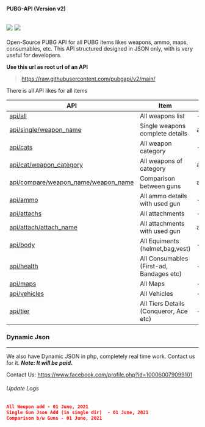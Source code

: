 #### PUBG-API (Version v2)
![](https://media.tenor.com/images/84ff3df2239797ac71353558c4401f44/tenor.gif)
![](https://i.ibb.co/QQdd18R/fwLEmZkC.gif)
------------

Open-Source PUBG API for all PUBG items likes weapons, ammo, maps, consumables, etc. This API structured designed in JSON only, with is very useful for developers.

**Use this url as root url of an API**
>  https://raw.githubusercontent.com/pubgapi/v2/main/

There is all API likes for all items

| API  |  Item  |  example  |
| ------------ | ------------ | ------------ |
| [api/all](https://raw.githubusercontent.com/pubgapi/v2/main/all "api/all")  | All weapons list | --
| [api/single/weapon_name](https://raw.githubusercontent.com/pubgapi/v2/main/single/m416 "api/single/m416")  | Single weapons complete details | api/single/m416
| [api/cats](https://raw.githubusercontent.com/pubgapi/v2/main/cats "api/cats")  | All weapon category  | --
| [api/cat/weapon_category](https://raw.githubusercontent.com/pubgapi/v2/main/cat/ar "api/cat/weapon_category")  | All weapons of category  | api/cat/spiner
| [api/compare/weapon_name/weapon_name](https://raw.githubusercontent.com/pubgapi/v2/main/compare/akm/m416 "api/compare/weapon_name/weapon_name")  | Comparison between guns  | api/compare/akm/m416
| [api/ammo](https://raw.githubusercontent.com/pubgapi/v2/main/ammo "api/ammo")  | All ammo details with used gun  | --
| [api/attachs](https://raw.githubusercontent.com/pubgapi/v2/main/attachs "api/attachs")  | All attachments   | --
| [api/attach/attach_name](https://raw.githubusercontent.com/pubgapi/v2/main/attach/foregrip "api/attach/attach_name")  | All attachments with used gun   | api/attach/foregrip
| [api/body](https://raw.githubusercontent.com/pubgapi/v2/main/body "api/body")  | All Equiments (helmet,bag,vest)  | --
| [api/health](https://raw.githubusercontent.com/pubgapi/v2/main/health "api/health")  | All Consumables (First-ad, Bandages etc)  | --
| [api/maps](https://raw.githubusercontent.com/pubgapi/v2/main/maps "api/maps")  | All Maps  | --
| [api/vehicles](https://raw.githubusercontent.com/pubgapi/v2/main/vehicles "api/vehicles")  | All Vehicles  | --
| [api/tier](https://raw.githubusercontent.com/pubgapi/v2-json/main/tier "api/tier")  | All Tiers Details (Conqueror, Ace etc)  | --

### Dynamic Json

------------

We also have Dynamic JSON in php, completely real time work. Contact us for it. ***Note: It will be paid.***

Contact Us: https://www.facebook.com/profile.php?id=100060079099101

######  Update Logs
```json
All Weopon add - 01 June, 2021
Single Gun Json Add (in single dir)  - 01 June, 2021
Comparison b/w Guns - 01 June, 2021
```
